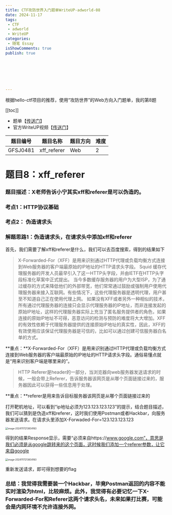 ```yaml
---
title: CTF攻防世界入门题单WriteUP-adworld-08
date: 2024-11-17
tags:
 - CTF
 - adworld
 - WriteUP
categories:
 - 随笔 Essay 
isShowComments: true
publish: true







---
```


<Boxx/>

根据hello-ctf项目的推荐，使用“攻防世界”的Web方向入门题单，我的第8题

[[toc]]

- 题单【[传送门](https://adworld.xctf.org.cn/challenges/problem-set-index?id=25)】
- 官方WriteUP视频【[传送门](https://www.bilibili.com/video/BV1rz4y137dF/)】

| 题目编号 | 题目名称    | 题目方向 | 难度 |
| -------- | ----------- | -------- | ---- |
| GFSJ0481 | xff_referer | Web      | 2    |

<!-- more -->

# 题目8：xff_referer

### 题目描述：X老师告诉小宁其实xff和referer是可以伪造的。

### 考点1：HTTP协议基础

### 考点2： 伪造请求头

### 解题思路1：伪造请求头，在请求头中添加xff和referer

首先，我们需要了解xff和referer是什么，我们可以去百度搜索，得到的结果如下

> X-Forwarded-For（XFF）是用来识别通过HTTP代理或负载均衡方式连接到Web服务器的客户端最原始的IP地址的HTTP请求头字段。 Squid 缓存代理服务器的开发人员最早引入了这一HTTP头字段，并由IETF在HTTP头字段标准化草案中正式提出。 当今多数缓存服务器的用户为大型ISP，为了通过缓存的方式来降低他们的外部带宽，他们常常通过鼓励或强制用户使用代理服务器来接入互联网。有些情况下，这些代理服务器是透明代理，用户甚至不知道自己正在使用代理上网。 如果没有XFF或者另外一种相似的技术，所有通过代理服务器的连接只会显示代理服务器的IP地址，而非连接发起的原始IP地址，这样的代理服务器实际上充当了匿名服务提供者的角色，如果连接的原始IP地址不可得，恶意访问的检测与预防的难度将大大增加。XFF的有效性依赖于代理服务器提供的连接原始IP地址的真实性，因此，XFF的有效使用应该保证代理服务器是可信的，比如可以通过创建可信服务器白名单的方式。

**重点：**X-Forwarded-For（XFF）是用来识别通过HTTP代理或负载均衡方式连接到Web服务器的客户端最原始的IP地址的HTTP请求头字段。通俗易懂点就是“用来识别客户端是哪里来的”。

> HTTP Referer是header的一部分，当浏览器向web服务器发送请求的时候，一般会带上Referer，告诉服务器该网页是从哪个页面链接过来的，服务器因此可以获得一些信息用于处理。

**重点：**referer是用来告诉目标服务器该网页是从哪个页面链接过来的

打开靶机地址，可以看到“ip地址必须为123.123.123.123”的提示，结合题目描述，我们可以猜到是伪造xff和referer，这时我们使用Postman或者Hackbar，向服务器发送请求。在请求头里添加X-Forwaded-For=123.123.123.123

<img src="/img/essay/image-20241117213341705.png" alt="image-20241117213834163" style="zoom:50%;" />

得到的结果Response显示，需要“必须来自https://www.google.com”，意思是我们必须是从google跳转来的这个页面，这时候我们添加一个referer参数，让它来自google

<img src="/img/essay/image-20241117213834163.png" alt="image-20241117213834163" style="zoom:50%;" />

重新发送请求，即可得到想要的flag

### 总结：我觉得我需要装一个Hackbar，毕竟Postman返回的内容不能实时渲染为html，比较麻烦。此外，我觉得有必要记忆一下X-Forwarded-For和Referer这两个请求头名，未来如果打比赛，可能会是内网环境不允许连接外网。